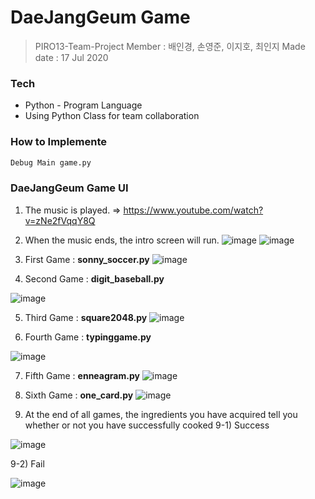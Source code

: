 # DaeJangGeum Game
> PIRO13-Team-Project
> Member : 배인경, 손영준, 이지호, 최인지
> Made date : 17 Jul 2020



### Tech
* Python - Program Language
* Using Python Class for team collaboration

### How to Implemente

```sh
Debug Main game.py
```


### DaeJangGeum Game UI
1) The music is played. => https://www.youtube.com/watch?v=zNe2fVqqY8Q
2) When the music ends, the intro screen will run.
![image](https://user-images.githubusercontent.com/65646971/104191243-9cd91c80-5460-11eb-9542-7fe2c1ab0212.png)
![image](https://user-images.githubusercontent.com/65646971/104190192-12dc8400-545f-11eb-9935-c58b00a596ad.png)


3) First Game : __sonny_soccer.py__
![image](https://user-images.githubusercontent.com/65646971/104191378-c98d3400-5460-11eb-93d8-a3fa86cf90fd.png)


4) Second Game : __digit_baseball.py__

![image](https://user-images.githubusercontent.com/65646971/104191706-33a5d900-5461-11eb-8cb1-116ac52419ad.png)


5) Third Game : __square2048.py__
![image](https://user-images.githubusercontent.com/65646971/104191779-4c15f380-5461-11eb-9080-2b1cfa1a9a32.png)


6) Fourth Game : __typinggame.py__

![image](https://user-images.githubusercontent.com/65646971/104191924-7c5d9200-5461-11eb-967f-1aee7cd5580f.png)


7) Fifth Game : __enneagram.py__
![image](https://user-images.githubusercontent.com/65646971/104191954-85e6fa00-5461-11eb-8356-3ba97a795e2f.png)


8) Sixth Game : __one_card.py__
![image](https://user-images.githubusercontent.com/65646971/104192007-9a2af700-5461-11eb-9e6a-1246cbaa8ba4.png)

9) At the end of all games, the ingredients you have acquired tell you whether or not you have successfully cooked
9-1) Success

![image](https://user-images.githubusercontent.com/65646971/104193234-37d2f600-5463-11eb-87ff-f3f6141e23a6.png)

9-2) Fail

![image](https://user-images.githubusercontent.com/65646971/104192123-bdee3d00-5461-11eb-89f6-880d327b33dc.png)
